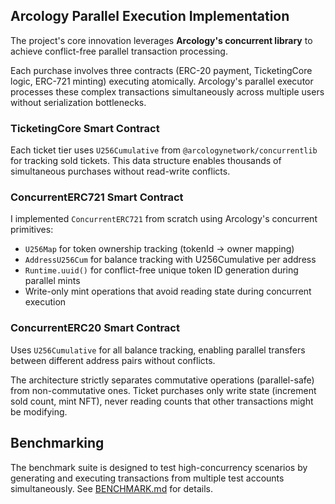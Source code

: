 ## Arcology Parallel Execution Implementation

The project's core innovation leverages **Arcology's concurrent library** to achieve conflict-free parallel transaction processing.

Each purchase involves three contracts (ERC-20 payment, TicketingCore logic, ERC-721 minting) executing atomically. Arcology's parallel executor processes these complex transactions simultaneously across multiple users without serialization bottlenecks.

### TicketingCore Smart Contract

Each ticket tier uses `U256Cumulative` from `@arcologynetwork/concurrentlib` for tracking sold tickets. This data structure enables thousands of simultaneous purchases without read-write conflicts.

### ConcurrentERC721 Smart Contract

I implemented `ConcurrentERC721` from scratch using Arcology's concurrent primitives:

- `U256Map` for token ownership tracking (tokenId → owner mapping)
- `AddressU256Cum` for balance tracking with U256Cumulative per address
- `Runtime.uuid()` for conflict-free unique token ID generation during parallel mints
- Write-only mint operations that avoid reading state during concurrent execution

### ConcurrentERC20 Smart Contract

Uses `U256Cumulative` for all balance tracking, enabling parallel transfers between different address pairs without conflicts.

The architecture strictly separates commutative operations (parallel-safe) from non-commutative ones. Ticket purchases only write state (increment sold count, mint NFT), never reading counts that other transactions might be modifying.

## Benchmarking

The benchmark suite is designed to test high-concurrency scenarios by generating and executing transactions from multiple test accounts simultaneously. See [BENCHMARK.md](../../hardhat/BENCHMARK.md) for details.
